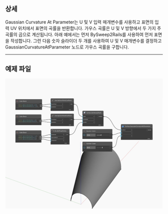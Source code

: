 ## 상세
Gaussian Curvature At Parameter는 U 및 V 입력 매개변수를 사용하고 표면의 입력 UV 위치에서 표면의 곡률을 반환합니다. 가우스 곡률은 U 및 V 방향에서 두 가지 주 곡률의 곱으로 계산됩니다. 아래 예에서는 먼저 BySweep2Rails를 사용하여 먼저 표면을 작성합니다. 그런 다음 숫자 슬라이더 두 개를 사용하여 U 및 V 매개변수를 결정하고 GaussianCurvatureAtParameter 노드로 가우스 곡률을 구합니다.
___
## 예제 파일

![GaussianCurvatureAtParameter](./Autodesk.DesignScript.Geometry.Surface.GaussianCurvatureAtParameter_img.jpg)

